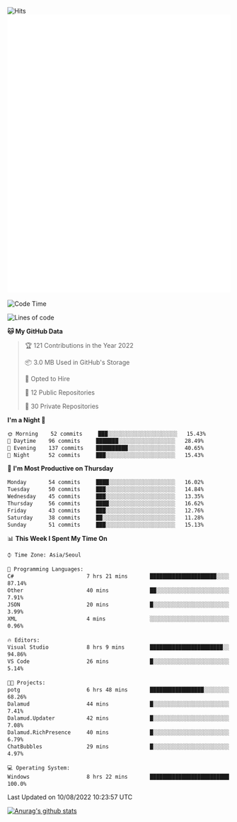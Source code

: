 ![Hits](https://hits.seeyoufarm.com/api/count/incr/badge.svg?url=https%3A%2F%2Fgithub.com%2Fkokose1234&count_bg=%2379C83D&title_bg=%23555555&icon=apple.svg&icon_color=%23E7E7E7&title=hits&edge_flat=false)
<br/>
![Metrics](https://github.com/kokose1234/kokose1234/blob/main/github-metrics.svg)

<!--START_SECTION:waka-->
![Code Time](http://img.shields.io/badge/Code%20Time-664%20hrs%2014%20mins-blue)

![Lines of code](https://img.shields.io/badge/From%20Hello%20World%20I%27ve%20Written-936%20Thousand%20lines%20of%20code-blue)

**🐱 My GitHub Data** 

> 🏆 121 Contributions in the Year 2022
 > 
> 📦 3.0 MB Used in GitHub's Storage 
 > 
> 💼 Opted to Hire
 > 
> 📜 12 Public Repositories 
 > 
> 🔑 30 Private Repositories  
 > 
**I'm a Night 🦉** 

```text
🌞 Morning    52 commits     ███░░░░░░░░░░░░░░░░░░░░░░   15.43% 
🌆 Daytime    96 commits     ███████░░░░░░░░░░░░░░░░░░   28.49% 
🌃 Evening    137 commits    ██████████░░░░░░░░░░░░░░░   40.65% 
🌙 Night      52 commits     ███░░░░░░░░░░░░░░░░░░░░░░   15.43%

```
📅 **I'm Most Productive on Thursday** 

```text
Monday       54 commits     ████░░░░░░░░░░░░░░░░░░░░░   16.02% 
Tuesday      50 commits     ███░░░░░░░░░░░░░░░░░░░░░░   14.84% 
Wednesday    45 commits     ███░░░░░░░░░░░░░░░░░░░░░░   13.35% 
Thursday     56 commits     ████░░░░░░░░░░░░░░░░░░░░░   16.62% 
Friday       43 commits     ███░░░░░░░░░░░░░░░░░░░░░░   12.76% 
Saturday     38 commits     ██░░░░░░░░░░░░░░░░░░░░░░░   11.28% 
Sunday       51 commits     ███░░░░░░░░░░░░░░░░░░░░░░   15.13%

```


📊 **This Week I Spent My Time On** 

```text
⌚︎ Time Zone: Asia/Seoul

💬 Programming Languages: 
C#                       7 hrs 21 mins       █████████████████████░░░░   87.14% 
Other                    40 mins             ██░░░░░░░░░░░░░░░░░░░░░░░   7.91% 
JSON                     20 mins             █░░░░░░░░░░░░░░░░░░░░░░░░   3.99% 
XML                      4 mins              ░░░░░░░░░░░░░░░░░░░░░░░░░   0.96%

🔥 Editors: 
Visual Studio            8 hrs 9 mins        ███████████████████████░░   94.86% 
VS Code                  26 mins             █░░░░░░░░░░░░░░░░░░░░░░░░   5.14%

🐱‍💻 Projects: 
potg                     6 hrs 48 mins       █████████████████░░░░░░░░   68.26% 
Dalamud                  44 mins             █░░░░░░░░░░░░░░░░░░░░░░░░   7.41% 
Dalamud.Updater          42 mins             █░░░░░░░░░░░░░░░░░░░░░░░░   7.08% 
Dalamud.RichPresence     40 mins             █░░░░░░░░░░░░░░░░░░░░░░░░   6.79% 
ChatBubbles              29 mins             █░░░░░░░░░░░░░░░░░░░░░░░░   4.97%

💻 Operating System: 
Windows                  8 hrs 22 mins       █████████████████████████   100.0%

```


 Last Updated on 10/08/2022 10:23:57 UTC
<!--END_SECTION:waka-->

[![Anurag's github stats](https://github-readme-stats.vercel.app/api?username=kokose1234&theme=dracula)](https://github.com/anuraghazra/github-readme-stats)



	
